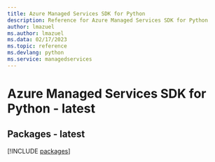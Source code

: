```yaml
---
title: Azure Managed Services SDK for Python
description: Reference for Azure Managed Services SDK for Python
author: lmazuel
ms.author: lmazuel
ms.data: 02/17/2023
ms.topic: reference
ms.devlang: python
ms.service: managedservices
---
```

# Azure Managed Services SDK for Python - latest
## Packages - latest
[!INCLUDE [packages](managed-services-index.md)]